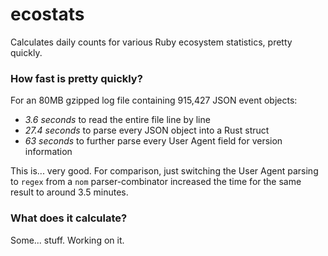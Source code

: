# ecostats

Calculates daily counts for various Ruby ecosystem statistics, pretty quickly.

### How fast is pretty quickly?

For an 80MB gzipped log file containing 915,427 JSON event objects:

- *3.6 seconds* to read the entire file line by line
- *27.4 seconds* to parse every JSON object into a Rust struct
- *63 seconds*  to further parse every User Agent field for version information

This is... very good. For comparison, just switching the User Agent parsing to `regex` from a `nom` parser-combinator increased the time for the same result to around 3.5 minutes.

### What does it calculate?

Some... stuff. Working on it.